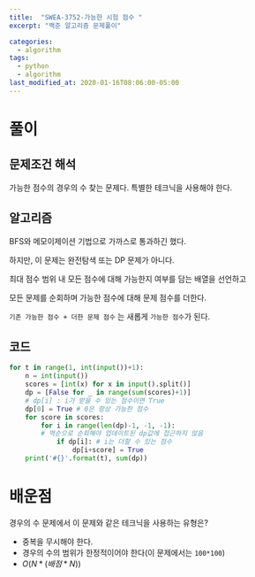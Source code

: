```yaml
---
title:  "SWEA-3752-가능한 시험 점수 "
excerpt: "백준 알고리즘 문제풀이"

categories:
  - algorithm
tags:
  - python
  - algorithm
last_modified_at: 2020-01-16T08:06:00-05:00
---
```


# 풀이

## 문제조건 해석

가능한 점수의 경우의 수 찾는 문제다. 특별한 테크닉을 사용해야 한다.

## 알고리즘

BFS와 메모이제이션 기법으로 가까스로 통과하긴 했다.

하지만, 이 문제는 완전탐색 또는 DP 문제가 아니다.

최대 점수 범위 내 모든 점수에 대해 가능한지 여부를 담는 배열을 선언하고

모든 문제를 순회하며 가능한 점수에 대해 문제 점수를 더한다.

`기존 가능한 점수 + 더한 문제 점수` 는 새롭게 `가능한 점수`가 된다.

## 코드

```python
for t in range(1, int(input())+1):
    n = int(input())
    scores = [int(x) for x in input().split()]
    dp = [False for _ in range(sum(scores)+1)]
    # dp[i] : i가 받을 수 있는 점수이면 True
    dp[0] = True # 0은 항상 가능한 점수
    for score in scores:
        for i in range(len(dp)-1, -1, -1): 
        # 역순으로 순회해야 업데이트된 dp값에 접근하지 않음
            if dp[i]: # i는 더할 수 있는 점수
                dp[i+score] = True
    print('#{}'.format(t), sum(dp))
```
# 배운점

경우의 수 문제에서 이 문제와 같은 테크닉을 사용하는 유형은?
- 중복을 무시해야 한다.
- 경우의 수의 범위가 한정적이어야 한다(이 문제에서는 `100*100`)
- $O(N*(배점*N))$